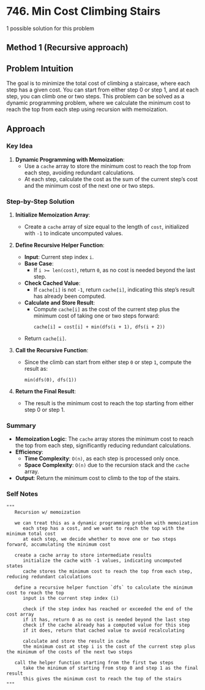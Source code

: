 # 746. Min Cost Climbing Stairs

1 possible solution for this problem  

## Method 1 (Recursive approach)

## Problem Intuition
The goal is to minimize the total cost of climbing a staircase, where each step has a given cost. You can start from either step 0 or step 1, and at each step, you can climb one or two steps. This problem can be solved as a dynamic programming problem, where we calculate the minimum cost to reach the top from each step using recursion with memoization.

## Approach

### Key Idea
1. **Dynamic Programming with Memoization**:
   - Use a `cache` array to store the minimum cost to reach the top from each step, avoiding redundant calculations.
   - At each step, calculate the cost as the sum of the current step’s cost and the minimum cost of the next one or two steps.

### Step-by-Step Solution

1. **Initialize Memoization Array**:
   - Create a `cache` array of size equal to the length of `cost`, initialized with `-1` to indicate uncomputed values.

2. **Define Recursive Helper Function**:
   - **Input**: Current step index `i`.
   - **Base Case**:
     - If `i >= len(cost)`, return `0`, as no cost is needed beyond the last step.
   - **Check Cached Value**:
     - If `cache[i]` is not `-1`, return `cache[i]`, indicating this step’s result has already been computed.
   - **Calculate and Store Result**:
     - Compute `cache[i]` as the cost of the current step plus the minimum cost of taking one or two steps forward:
       ```plaintext
       cache[i] = cost[i] + min(dfs(i + 1), dfs(i + 2))
       ```
   - Return `cache[i]`.

3. **Call the Recursive Function**:
   - Since the climb can start from either step `0` or step `1`, compute the result as:
     ```plaintext
     min(dfs(0), dfs(1))
     ```

4. **Return the Final Result**:
   - The result is the minimum cost to reach the top starting from either step 0 or step 1.

### Summary
- **Memoization Logic**: The `cache` array stores the minimum cost to reach the top from each step, significantly reducing redundant calculations.
- **Efficiency**:
  - **Time Complexity**: `O(n)`, as each step is processed only once.
  - **Space Complexity**: `O(n)` due to the recursion stack and the `cache` array.
- **Output**: Return the minimum cost to climb to the top of the stairs.


### Self Notes

```
"""
   Recursion w/ memoization

   we can treat this as a dynamic programming problem with memoization
      each step has a cost, and we want to reach the top with the minimum total cost
      at each step, we decide whether to move one or two steps forward, accumulating the minimum cost

   create a cache array to store intermediate results
      initialize the cache with -1 values, indicating uncomputed states
      cache stores the minimum cost to reach the top from each step, reducing redundant calculations

   define a recursive helper function `dfs` to calculate the minimum cost to reach the top
      input is the current step index (i)

      check if the step index has reached or exceeded the end of the cost array
      if it has, return 0 as no cost is needed beyond the last step
      check if the cache already has a computed value for this step
      if it does, return that cached value to avoid recalculating

      calculate and store the result in cache
      the minimum cost at step i is the cost of the current step plus the minimum of the costs of the next two steps

   call the helper function starting from the first two steps
      take the minimum of starting from step 0 and step 1 as the final result
      this gives the minimum cost to reach the top of the stairs
"""
```
